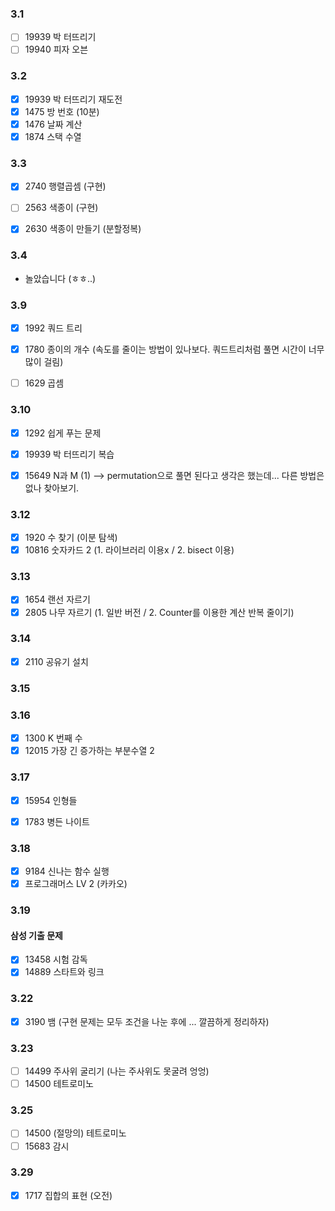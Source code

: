 ### 3.1

- [ ] 19939 박 터뜨리기
- [ ] 19940 피자 오븐 

### 3.2

- [x] 19939 박 터뜨리기 재도전 
- [x] 1475 방 번호 (10분)
- [x] 1476 날짜 계산
- [x] 1874 스택 수열

### 3.3

- [x] 2740 행렬곱셈 (구현)
- [ ] 2563 색종이 (구현)
- [x] 2630 색종이 만들기 (분할정복)


### 3.4 

- 놀았습니다 (ㅎㅎ..)

### 3.9

- [x] 1992 쿼드 트리
- [x] 1780 종이의 개수 (속도를 줄이는 방법이 있나보다. 쿼드트리처럼 풀면 시간이 너무 많이 걸림)
- [ ] 1629 곱셈


### 3.10

- [x] 1292 쉽게 푸는 문제
- [x] 19939 박 터뜨리기 복습
- [x] 15649 N과 M (1) --> permutation으로 풀면 된다고 생각은 했는데... 다른 방법은 없나 찾아보기.


### 3.12

- [x] 1920 수 찾기 (이분 탐색)
- [x] 10816 숫자카드 2 (1. 라이브러리 이용x / 2. bisect 이용)

### 3.13

- [x] 1654 랜선 자르기
- [x] 2805 나무 자르기 (1. 일반 버전 / 2. Counter를 이용한 계산 반복 줄이기)

### 3.14 
- [x] 2110 공유기 설치

### 3.15

### 3.16

- [x] 1300 K 번째 수 
- [x] 12015 가장 긴 증가하는 부분수열 2

### 3.17

- [x] 15954 인형들
- [x] 1783 병든 나이트


### 3.18
- [x] 9184 신나는 함수 실행
- [x] 프로그래머스 LV 2 (카카오)

### 3.19

#### 삼성 기출 문제
    
- [x] 13458 시험 감독
- [x] 14889 스타트와 링크

### 3.22

- [x] 3190 뱀 (구현 문제는 모두 조건을 나눈 후에 ... 깔끔하게 정리하자)


### 3.23

- [ ] 14499 주사위 굴리기 (나는 주사위도 못굴려 엉엉)
- [ ] 14500 테트로미노

### 3.25
- [ ] 14500 (절망의) 테트로미노
- [ ] 15683 감시

### 3.29
- [x] 1717 집합의 표현 (오전)

